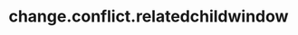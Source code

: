 ---
weight: 423
layout: page
title: change.conflict.relatedchildwindow
description: ""
value: "false"
---